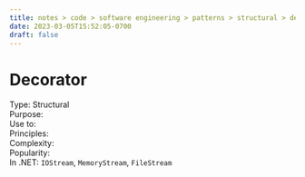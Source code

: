 ```yaml
---
title: notes > code > software engineering > patterns > structural > decorator
date: 2023-03-05T15:52:05-0700
draft: false
---
```

# Decorator
Type: Structural  
Purpose:  
Use to:  
Principles:  
Complexity:  
Popularity:  
In .NET: `IOStream`, `MemoryStream`, `FileStream`  

